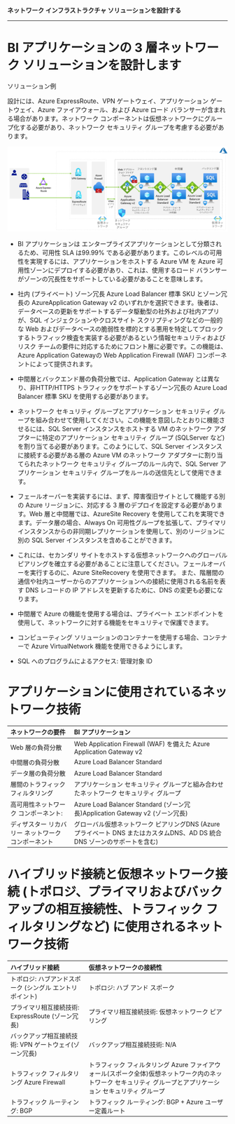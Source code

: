 **ネットワーク インフラストラクチャ ソリューションを設計する**

***

# BI アプリケーションの 3 層ネットワーク ソリューションを設計します

ソリューション例

設計には、Azure ExpressRoute、VPN ゲートウェイ、アプリケーション ゲートウェイ、Azure ファイアウォール、および Azure ロード バランサーが含まれる場合があります。ネットワーク コンポーネントは仮想ネットワークにグループ化する必要があり、ネットワーク セキュリティ グループを考慮する必要があります。

![ソリューション例](media/09-01.png)

- BI アプリケーションは エンタープライズアプリケーションとして分類されるため、可用性 SLA は99.99% である必要があります。このレベルの可用性を実現するには、アプリケーションをホストする Azure VM を Azure 可用性ゾーンにデプロイする必要があり、これは、使用するロード バランサーがゾーンの冗長性をサポートしている必要があることを意味します。

- 社内 (プライベート) ゾーン冗長 Azure Load Balancer 標準 SKU とゾーン冗長の AzureApplication Gateway v2 のいずれかを選択できます。後者は、データベースの更新をサポートするデータ駆動型の社外および社内アプリが、SQL インジェクションやクロスサイト スクリプティングなどの一般的な Web およびデータベースの脆弱性を標的とする悪用を特定してブロックするトラフィック検査を実装する必要があるという情報セキュリティおよびリスク チームの要件に対応するためにフロント層に必要です。この機能は、Azure Application Gatewayの Web Application Firewall (WAF) コンポーネントによって提供されます。

- 中間層とバックエンド層の負荷分散では、Application Gateway とは異なり、非HTTP/HTTPS トラフィックをサポートするゾーン冗長の Azure Load Balancer 標準 SKU を使用する必要があります。

- ネットワーク セキュリティ グループとアプリケーション セキュリティ グループを組み合わせて使用してください。この機能を意図したとおりに機能させるには、SQL Server インスタンスをホストする VM のネットワーク アダプターに特定のアプリケーション セキュリティ グループ (SQLServer など) を割り当てる必要があります。このようにして、SQL Server インスタンスに接続する必要がある層の Azure VM のネットワーク アダプターに割り当てられたネットワーク セキュリティ グループのルール内で、SQL Server アプリケーション セキュリティ グループをルールの送信先として使用できます。

- フェールオーバーを実装するには、まず、障害復旧サイトとして機能する別の Azure リージョンに、対応する 3 層のデプロイを設定する必要があります。Web 層と中間層では、AzureSite Recovery を使用してこれを実現できます。データ層の場合、Always On 可用性グループを拡張して、プライマリ インスタンスからの非同期レプリケーションを使用して、別のリージョンに別の SQL Server インスタンスを含めることができます。

- これには、セカンダリ サイトをホストする仮想ネットワークへのグローバル ピアリングを確立する必要があることに注意してください。フェールオーバーを実行するのに、Azure SiteRecovery を使用できます。 また、階層間の通信や社内ユーザーからのアプリケーションへの接続に使用される名前を表す DNS レコードの IP アドレスを更新するために、DNS の変更も必要になります。

- 中間層で Azure の機能を使用する場合は、プライベート エンドポイントを使用して、ネットワークに対する機能をセキュリティで保護できます。

- コンピューティング ソリューションのコンテナーを使用する場合、コンテナーで Azure VirtualNetwork 機能を使用できるようにします。

- SQL へのプログラムによるアクセス: 管理対象 ID

# アプリケーションに使用されているネットワーク技術

|ネットワークの要件 |BI アプリケーション|
|:----|:----|
|Web 層の負荷分散 |Web Application Firewall (WAF) を備えた Azure Application Gateway v2|
|中間層の負荷分散 |Azure Load Balancer Standard|
|データ層の負荷分散 |Azure Load Balancer Standard|
|層間のトラフィック フィルタリング |アプリケーション セキュリティ グループと組み合わせたネットワーク セキュリティ グループ|
|高可用性ネットワーク コンポーネント: |Azure Load Balancer Standard (ゾーン冗長)Application Gateway v2 (ゾーン冗長)|
|ディザスター リカバリー ネットワーク コンポーネント|グローバル仮想ネットワーク ピアリングDNS (Azure プライベート DNS またはカスタムDNS、AD DS 統合 DNS ゾーンのサポートを含む)|


# ハイブリッド接続と仮想ネットワーク接続 (トポロジ、プライマリおよびバックアップの相互接続性、トラフィック フィルタリングなど) に使用されるネットワーク技術

|ハイブリッド接続 |仮想ネットワークの接続性|
|:----|:----|
|トポロジ: ハブアンドスポーク (シングル エントリポイント)|トポロジ: ハブ アンド スポーク|
|プライマリ相互接続技術: ExpressRoute (ゾーン冗長)|プライマリ相互接続技術: 仮想ネットワーク ピアリング|
|バックアップ相互接続技術: VPN ゲートウェイ(ゾーン冗長)|バックアップ相互接続技術: N/A|
|トラフィック フィルタリング Azure Firewall |トラフィック フィルタリング Azure ファイアウォール(スポーク全体)仮想ネットワーク内のネットワーク セキュリティ グループとアプリケーション セキュリティ グループ|
|トラフィック ルーティング: BGP |トラフィック ルーティング: BGP + Azure ユーザー定義ルート|

